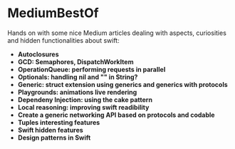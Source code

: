 # MediumBestOf
Hands on with some nice Medium articles dealing with aspects, curiosities and hidden functionalities about swift:



* **Autoclosures**
* **GCD: Semaphores, DispatchWorkItem**
* **OperationQueue: performing requests in parallel**
* **Optionals: handling nil and "" in String?**
* **Generic: struct extension using generics and generics with protocols**
* **Playgrounds: animations live rendering**
* **Dependeny Injection: using the cake pattern**
* **Local reasoning: improving swift readibility**
* **Create a generic networking API based on protocols and codable**
* **Tuples interesting features**
* **Swift hidden features**
* **Design patterns in Swift**
